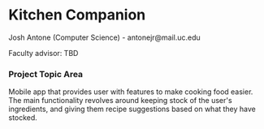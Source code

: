 <h1>Kitchen Companion</h1>
Josh Antone (Computer Science) - antonejr@mail.uc.edu

Faculty advisor: TBD

<h3>Project Topic Area</h3>

Mobile app that provides user with features to make cooking food easier. The main functionality revolves around keeping stock of the user's ingredients,
and giving them recipe suggestions based on what they have stocked.
